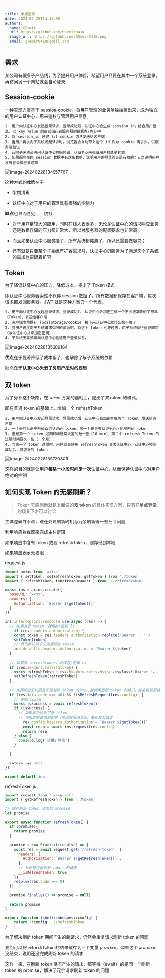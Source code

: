 ```yaml
---

title: 单点登录
date: 2024-02-25T14:15:00
authors:
  name: GSemir
  url: https://github.com/GSemir0418
  image_url: https://github.com/GSemir0418.png
  email: gsemir0418@gmail.com
---
```


## 需求

某公司有很多子产品线，为了提升用户体验，希望用户只要在其中一个系统登录，再访问另一个网站就会自动登录

## Session-cookie

一种实现方案基于 session-cookie，将用户管理的业务单独抽离出来，成为独立的用户认证中心，用来鉴权与管理用户信息。

```
1. 用户向认证中心发起登录请求，登录成功后，认证中心会生成 session_id，结合用户信息，以 key value 的形式储存到服务器的数据库/内存中
2. 将 session_id 通过 Set-cookie 方法发送给客户端
3. 当用户再次向子系统发起请求时，浏览器会自动带上这个 id 作为 cookie 请求头，供服务端验证
4. 此时子系统会访问认证中心的服务器，认证中心来验证用户的登录状态
5. 如果服务端的 session 数据中有这条数据，说明用户的登录验证是有效的；反之说明用户没有登录或登录过期
```

![image-20240228134957767](./images/25-1.png)

这种方式的**优势**在于

- 架构清晰

- 认证中心对于用户的管理具有很强的控制力

**缺点**也显而易见——烧钱

- 对于用户量较大的应用，同时在线人数很多，无论是认证中心的请求响应业务还是数据存储的压力都非常大，所以对服务器的配置要求也非常高；

- 而且如果认证中心服务挂了，所有系统都瘫痪了，所以还需要做容灾；

- 还有就是只要某个子系统有扩容需求时，认证中心的服务为了满足这个子系统的需求也要跟着扩容

## Token

为了降低认证中心的压力，降低成本，提出了 Token 模式

即认证中心服务器索性不保存 session 数据了，所有数据都保存在客户端，每次请求都发回服务器。JWT 就是这种方案的一个代表。

```
1. 用户向认证中心发起登录请求，登录成功后，认证中心会加密生成一个不会被篡改的字符串（Token），发送给客户端
2. 客户端本地保存 localStorage/cookie，接下来认证中心就什么都不管了
3. 当用户再次向子系统请求受限的资源时，将这个 token 也带过去，由子系统自行验证即可（与认证中心共享加密密钥）
4. 子系统无需频繁向认证中心验证用户登录状态，
```

![image-20240228135309184](./images/25-2.png)

**优点**在于显著降低了成本低了，也解除了与子系统的依赖

缺点在于**认证中心失去了对用户绝对的控制**

## 双 token

为了弥补这个缺陷，在 token 方案的基础上，提出了双 token 的模式，

即在普通 token 的基础上，增加一个 refreshToken

```
1. 用户向认证中心发起登录请求，登录成功后，认证中心会加密生成两个 Token，发送给客户端
2. 一个是可以供子系统自行认证的 token，另一个是只有认证中心才能解密的 token
3. 但是第一个 token 过期时间通常设置的短一些（10 min），第二个 refresh Token 的过期时间要久一些（一个月）
4. 当第一个 token 过期时，用户就会使用 refreshToken 请求认证中心，认证中心校验成功后，颁发新的 token
```

![image-20240228135720305](./images/25-3.png)

这样的目的就是让用户**每隔一小段时间来一次**认证中心，从而保持认证中心对用户绝对的控制

## 如何实现 Token 的无感刷新？

> Token 无感刷新就是上面说的**双 token** 的具体实现方案，只有在**单点登录**的场景下才可以讨论

主体逻辑并不难，难在处理刷新时机与冗余刷新等一些细节问题

利用响应拦截器来完成主体逻辑

如果响应中含有 token 或者 refreshToken，则存储到本地

如果响应表示无权限

request.js

```js
import axios from 'axios'
import { setToken, setRefreshToken, getToken } from './token'
import { refreshToken, isRefreshRequest } from './refreshToken'

const ins = axios.create({
  baseURL: 'xxxx',
  headers: {
    Authorization: `Bearer ${getToken()}`
  }
})

ins.interceptors.response.use(async (res) => {
  // 如果有短 token，就保存/更新 ls
	if (res.headers.authorization) {
    const token = res.headers.authorization.replace('Bearer ', '')
    setToken(token)
    // 修改默认请求头为最新的 token
    ins.defaults.headers.Authorization = `Bearer ${token}`
  }
  
  // 如果有 refreshtoken，就保存/更新 ls
  if (res.headers.refreshtoken) {
    const refreshToken = res.headers.refreshtoken.replace('Bearer ', '')
    setRefreshToken(refreshToken)
  }
  
  // 如果响应无权限且不是刷新 token 的请求，就调用更新 token 的接口，并重新发起请求
  if (res.data.code === 401 && !isRefreshRequest(res.config)) {
    // 刷新 token
    const isSuccess = await refreshToken()
    if (isSuccess) {
      // 如果成功换到了新 token 
      // 使用之前请求的配置（修改权限请求头）重新发起请求
    	res.config.headers.Authorization = `Bearer ${getToken()}`
    	const resp = await ins.request(res.config)
    	return resp
    } else {
      console.log('请重新登录')
    }
    
  }
  
  return res.data
})

export default ins
```

refreshToken.js

```js
import request from './request'
import { getRefreshToken } from './token'

// 缓存刷新 token 请求的 promise
let promise

export async function refreshToken() {
  if (promise){
    return promise
  }
  
  promise = new Promise((resolve) => {
    const res = await request.get('/refresh-token', {
      headers: {
        Authorization: `Bearer ${getRefreshToken()}`,
      },
      // 标记是否是刷新 token 的请求
      __isRefreshToken: true
    })
    resolve(res.code === 0)
  })
  
  promise.finally(() => promise = null)
  
  return promise
}

export function isRefreshRequest(config) {
	return !!config.__isRefreshToken
}
```

为了解决刷新 token 期间产生的新请求，仍然会重复请求刷新 token 的问题

我们可以将 refreshToken 的结果缓存为一个变量 promise，如果这个 promise 没结束，说明还没完成刷新 token 的请求

这样一来，在刷新 token 期间产生的请求，都等待（await）的是同一个刷新 token 的 promise，解决了冗余请求刷新 token 的问题
